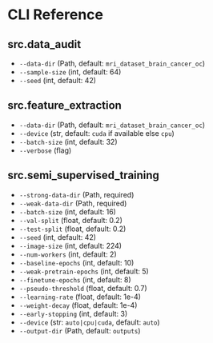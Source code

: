 # CLI Reference

## src.data_audit
- `--data-dir` (Path, default: `mri_dataset_brain_cancer_oc`)
- `--sample-size` (int, default: 64)
- `--seed` (int, default: 42)

## src.feature_extraction
- `--data-dir` (Path, default: `mri_dataset_brain_cancer_oc`)
- `--device` (str, default: `cuda` if available else `cpu`)
- `--batch-size` (int, default: 32)
- `--verbose` (flag)

## src.semi_supervised_training
- `--strong-data-dir` (Path, required)
- `--weak-data-dir` (Path, required)
- `--batch-size` (int, default: 16)
- `--val-split` (float, default: 0.2)
- `--test-split` (float, default: 0.2)
- `--seed` (int, default: 42)
- `--image-size` (int, default: 224)
- `--num-workers` (int, default: 2)
- `--baseline-epochs` (int, default: 10)
- `--weak-pretrain-epochs` (int, default: 5)
- `--finetune-epochs` (int, default: 8)
- `--pseudo-threshold` (float, default: 0.7)
- `--learning-rate` (float, default: 1e-4)
- `--weight-decay` (float, default: 1e-4)
- `--early-stopping` (int, default: 3)
- `--device` (str: `auto|cpu|cuda`, default: `auto`)
- `--output-dir` (Path, default: `outputs`)

